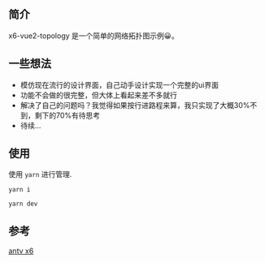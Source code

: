 ## 简介

x6-vue2-topology 是一个简单的网络拓扑图示例😀。

## 一些想法

- 模仿现在流行的设计界面，自己动手设计实现一个完整的ui界面
- 功能不会做的很完整，但大体上看起来差不多就行
- 解决了自己的问题吗？我觉得如果按行进路程来算，我只实现了大概30%不到，剩下的70%有待思考
- 待续...

## 使用

使用 `yarn` 进行管理.
```git
yarn i
```
```git
yarn dev
```

## 参考

[antv x6](https://x6.antv.antgroup.com/)
